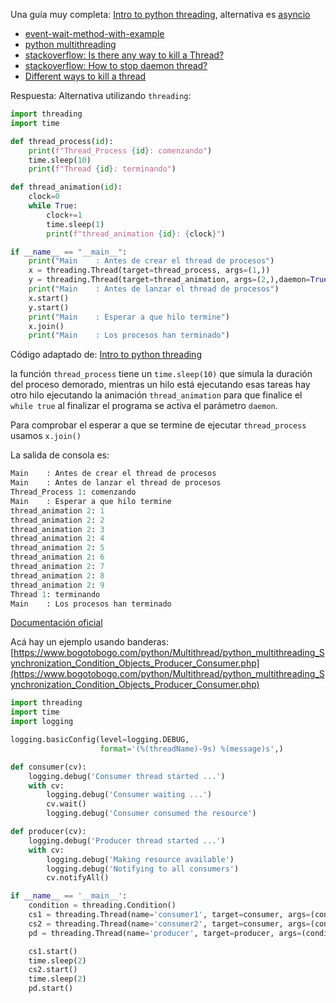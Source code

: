 Una guía muy completa: [Intro to python threading](https://realpython.com/intro-to-python-threading/), alternativa es [asyncio](https://docs.python.org/3/library/asyncio.html)
* [event-wait-method-with-example](https://www.includehelp.com/python/event-wait-method-with-example.aspx)
* [python multithreading](https://www.tutorialspoint.com/python/python_multithreading.htm)
* [stackoverflow: Is there any way to kill a Thread?](https://stackoverflow.com/q/323972/13636459)
* [stackoverflow: How to stop daemon thread?](https://stackoverflow.com/q/41131117/13636459)
* [Different ways to kill a thread](https://www.geeksforgeeks.org/python-different-ways-to-kill-a-thread/)

Respuesta:
Alternativa utilizando `threading`:
``` python
import threading
import time

def thread_process(id):
    print(f"Thread_Process {id}: comenzando")
    time.sleep(10)
    print(f"Thread {id}: terminando")

def thread_animation(id):
    clock=0
    while True:
        clock+=1
        time.sleep(1)
        print(f"thread_animation {id}: {clock}")

if __name__ == "__main__":
    print("Main    : Antes de crear el thread de procesos")
    x = threading.Thread(target=thread_process, args=(1,))
    y = threading.Thread(target=thread_animation, args=(2,),daemon=True)
    print("Main    : Antes de lanzar el thread de procesos")
    x.start()
    y.start()
    print("Main    : Esperar a que hilo termine")
    x.join()
    print("Main    : Los procesos han terminado")
```

Código adaptado de: [Intro to python threading](https://realpython.com/intro-to-python-threading/)

la función `thread_process` tiene un `time.sleep(10)` que simula la duración del proceso demorado, mientras un hilo está ejecutando esas tareas hay otro hilo ejecutando la animación `thread_animation` para que finalice el `while true` al finalizar el programa se activa el parámetro `daemon`. 

Para comprobar el esperar a que se termine de ejecutar `thread_process` usamos `x.join()`

La salida de consola es:
``` python
Main    : Antes de crear el thread de procesos
Main    : Antes de lanzar el thread de procesos
Thread_Process 1: comenzando
Main    : Esperar a que hilo termine
thread_animation 2: 1
thread_animation 2: 2
thread_animation 2: 3
thread_animation 2: 4
thread_animation 2: 5
thread_animation 2: 6
thread_animation 2: 7
thread_animation 2: 8
thread_animation 2: 9
Thread 1: terminando
Main    : Los procesos han terminado
```

[Documentación oficial](https://docs.python.org/3/library/threading.html)

Acá hay un ejemplo usando banderas: [https://www.bogotobogo.com/python/Multithread/python_multithreading_Synchronization_Condition_Objects_Producer_Consumer.php](https://www.bogotobogo.com/python/Multithread/python_multithreading_Synchronization_Condition_Objects_Producer_Consumer.php)
``` python 
import threading
import time
import logging

logging.basicConfig(level=logging.DEBUG,
                    format='(%(threadName)-9s) %(message)s',)

def consumer(cv):
    logging.debug('Consumer thread started ...')
    with cv:
    	logging.debug('Consumer waiting ...')
        cv.wait()
        logging.debug('Consumer consumed the resource')

def producer(cv):
    logging.debug('Producer thread started ...')
    with cv:
        logging.debug('Making resource available')
        logging.debug('Notifying to all consumers')
        cv.notifyAll()

if __name__ == '__main__':
    condition = threading.Condition()
    cs1 = threading.Thread(name='consumer1', target=consumer, args=(condition,))
    cs2 = threading.Thread(name='consumer2', target=consumer, args=(condition,))
    pd = threading.Thread(name='producer', target=producer, args=(condition,))

    cs1.start()
    time.sleep(2)
    cs2.start()
    time.sleep(2)
    pd.start()
```
